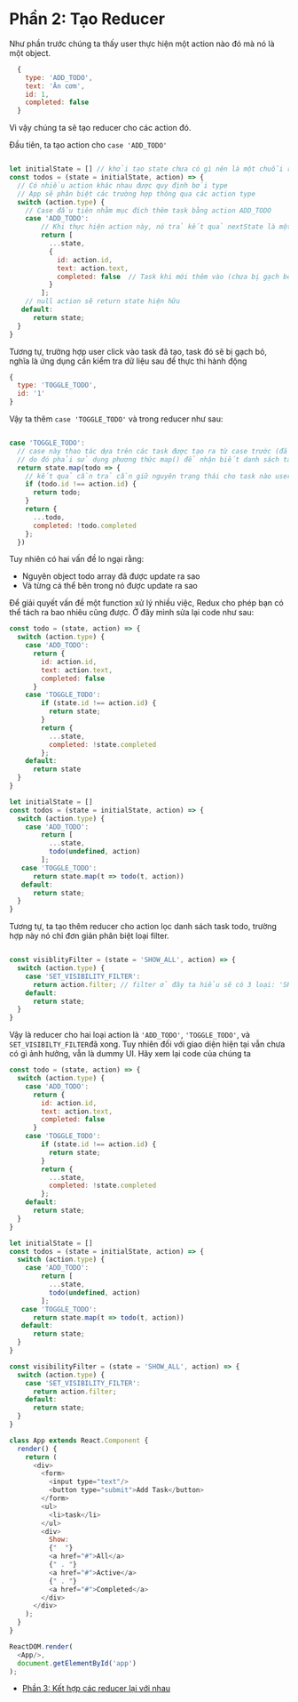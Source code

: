 # Phần 2: Tạo Reducer

Như phần trước chúng ta thấy user thực hiện một action nào đó mà nó là một object.

```js
  {
    type: 'ADD_TODO',
    text: 'Ăn cơm',
    id: 1,
    completed: false 
  }
```

Vì vậy chúng ta sẽ tạo reducer cho các action đó.

Đầu tiên, ta tạo action cho `case 'ADD_TODO'`

```js

let initialState = [] // khởi tạo state chưa có gì nên là một chuỗi rỗng
const todos = (state = initialState, action) => {
  // Có nhiều action khác nhau được quy định bởi type
  // App sẽ phân biệt các trường hợp thông qua các action type
  switch (action.type) {
    // Case đầu tiên nhằm mục đích thêm task bằng action ADD_TODO
    case 'ADD_TODO':
        // Khi thực hiện action này, nó trả kết quả nextState là một array như sau 
        return [
          ...state,
          {
            id: action.id,
            text: action.text,
            completed: false  // Task khi mới thêm vào (chưa bị gạch bỏ)
          }
        ];
    // null action sẽ return state hiện hữu  
   default:
      return state; 
  }
}

```

Tương tự, trường hợp user click vào task đã tạo, task đó sẽ bị gạch bỏ, nghĩa là ứng dụng cần kiểm tra dữ liệu sau để thực thi hành động
```js
{  
  type: 'TOGGLE_TODO',
  id: '1'
}

```

Vậy ta thêm `case 'TOGGLE_TODO'` và trong reducer như sau:

```js

case 'TOGGLE_TODO': 
  // case này thao tác dựa trên các task được tạo ra từ case trước (đã có state mới)
  // do đó phải sử dụng phương thức map() để nhận biết danh sách task (new array) đã render
  return state.map(todo => {
    // kết quả cần trả cần giữ nguyên trạng thái cho task nào user không click vào.
    if (todo.id !== action.id) {
      return todo; 
    }
    return {
      ...todo,
      completed: !todo.completed
    };
  }) 

``` 

Tuy nhiên có hai vấn đề lo ngại rằng:

* Nguyên object todo array đã được update ra sao 
* Và từng cá thể bên trong nó được update ra sao

Để giải quyết vấn đề một function xử lý nhiều việc, Redux cho phép bạn có thể tách ra bao nhiêu cũng được. 
Ở đây mình sửa lại code như sau:

```js
const todo = (state, action) => {
  switch (action.type) {
    case 'ADD_TODO':
      return {
        id: action.id,
        text: action.text,
        completed: false 
      }
    case 'TOGGLE_TODO':  
        if (state.id !== action.id) {
          return state; 
        }
        return {
          ...state,
          completed: !state.completed
        }; 
    default:
      return state
  }
}

let initialState = []
const todos = (state = initialState, action) => {
  switch (action.type) {
    case 'ADD_TODO':
        return [
          ...state,
          todo(undefined, action)
        ];    
   case 'TOGGLE_TODO': 
      return state.map(t => todo(t, action))      
   default:
      return state; 
  }
}
```

Tương tự, ta tạo thêm reducer cho action lọc danh sách task todo, trường hợp này nó chỉ đơn giản phân biệt loại filter.

```js 

const visiblityFilter = (state = 'SHOW_ALL', action) => {
  switch (action.type) {
    case 'SET_VISIBILITY_FILTER':
      return action.filter; // filter ở đây ta hiểu sẽ có 3 loại: 'SHOW_ALL', 'SHOW_ACTIVE', 'SHOW_COMPLETED'
    default: 
      return state;
  }
}

```

Vậy là reducer cho hai loại action là `'ADD_TODO'`, `'TOGGLE_TODO'`, và `SET_VISIBILTY_FILTER`đã xong.
Tuy nhiên đối với giao diện hiện tại vẫn chưa có gì ảnh hưởng, vẫn là dummy UI. 
Hãy xem lại code của chúng ta 
```js
const todo = (state, action) => {
  switch (action.type) {
    case 'ADD_TODO':
      return {
        id: action.id,
        text: action.text,
        completed: false 
      }
    case 'TOGGLE_TODO':  
        if (state.id !== action.id) {
          return state; 
        }
        return {
          ...state,
          completed: !state.completed
        }; 
    default:
      return state;
  }
}

let initialState = []
const todos = (state = initialState, action) => {
  switch (action.type) {
    case 'ADD_TODO':
        return [
          ...state,
          todo(undefined, action)
        ];    
   case 'TOGGLE_TODO': 
      return state.map(t => todo(t, action))      
   default:
      return state; 
  }
}

const visibilityFilter = (state = 'SHOW_ALL', action) => {
  switch (action.type) {
    case 'SET_VISIBILITY_FILTER':
      return action.filter;
    default: 
      return state;
  }
}

class App extends React.Component {
  render() {
    return (
      <div>
        <form>
          <input type="text"/>
          <button type="submit">Add Task</button>
        </form>
        <ul>
          <li>task</li>
        </ul>
        <div>
          Show: 
          {"  "}
          <a href="#">All</a>
          {" . "}
          <a href="#">Active</a>
          {" . "}
          <a href="#">Completed</a>
        </div>
      </div>
    );
  }
}

ReactDOM.render(
  <App/>,
  document.getElementById('app')
);

```

* [Phần 3: Kết hợp các reducer lại với nhau](/p3.md)



